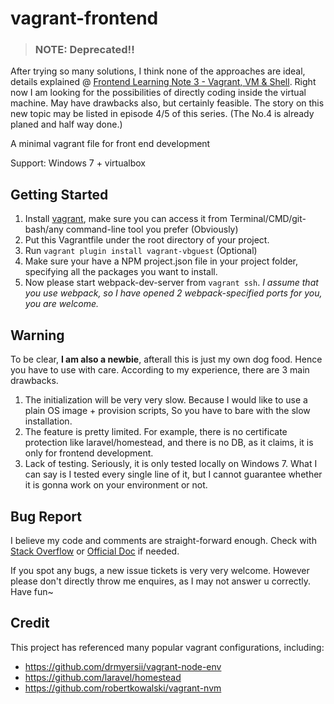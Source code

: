 vagrant-frontend
===============

> ### NOTE: Deprecated!!
After trying so many solutions, I think none of the approaches are ideal, details explained @ [Frontend Learning Note 3 - Vagrant, VM & Shell](http://qiansen1386.github.io/post/2016/04/frontend-learning-note-3/).
Right now I am looking for the possibilities of directly coding inside the virtual machine. May have drawbacks also, but certainly feasible. The story on this new topic may be listed in episode 4/5 of this series. (The No.4 is already planed and half way done.)

A minimal vagrant file for front end development

Support: Windows 7 + virtualbox

Getting Started
----------------

1. Install [vagrant](https://www.vagrantup.com/downloads.html), make sure you can access it from Terminal/CMD/git-bash/any command-line tool you prefer (Obviously)
2. Put this Vagrantfile under the root directory of your project.
3. Run `vagrant plugin install vagrant-vbguest` (Optional)
4. Make sure your have a NPM project.json file in your project folder, specifying all the packages you want to install.
5. Now please start webpack-dev-server from `vagrant ssh`. *I assume that you use webpack, so I have opened 2 webpack-specified ports for you, you are welcome.*

Warning
-------

To be clear, **I am also a newbie**, afterall this is just my own dog food. Hence you have to use with care. According to my experience, there are 3 main drawbacks.

1. The initialization will be very very slow. Because I would like to use a plain OS image + provision scripts, So you have to bare with the slow installation.
2. The feature is pretty limited. For example, there is no certificate protection like laravel/homestead, and there is no DB, as it claims, it is only for frontend development.
3. Lack of testing. Seriously, it is only tested locally on Windows 7. What I can say is I tested every single line of it, but I cannot guarantee whether it is gonna work on your environment or not.

Bug Report
----------

I believe my code and comments are straight-forward enough. Check with [Stack Overflow](http://stackoverflow.com/questions/tagged/vagrant) or [Official Doc](https://www.vagrantup.com/docs/) if needed.

If you spot any bugs, a new issue tickets is very very welcome.
However please don't directly throw me enquires, as I may not answer u correctly.
Have fun~

Credit
--------
This project has referenced many popular vagrant configurations, including:

* https://github.com/drmyersii/vagrant-node-env
* https://github.com/laravel/homestead
* https://github.com/robertkowalski/vagrant-nvm
